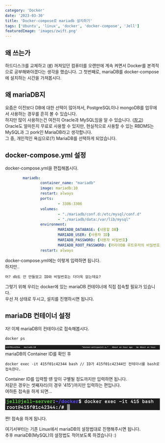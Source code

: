 ```yaml
---
category: 'Docker'
date: '2023-03-30'
title: 'Docker-compose로 mariadb 설치하기'
tags: ['Ubuntu', 'linux', 'docker', 'docker-compose', 'Jell']
featuredImage: 'images/zwift.png'
---
```


## 왜 쓰는가

하드디스크를 교체하고
([#](https://blog.jell.kr/dev/linux/2023/02/27/%EC%9A%B0%EB%B6%84%ED%88%AC%2022.04%EB%A1%9C%20%EC%97%85%EA%B7%B8%EB%A0%88%EC%9D%B4%EB%93%9C%20%ED%95%98%EB%8D%98%20%EC%A4%91%20%EB%B0%9C%EC%83%9D%ED%95%9C%20%EC%9D%B4%EC%8A%88/))
꺼져있던 컴퓨터를 오랜만에 계속 켜면서 Docker를 본격적으로 공부해봐야겠다는 생각을 했습니다.
그 첫번째로, mariaDB를 docker-compose에 설치하는 시간을 가져봅시다.

## 왜 mariaDB지

요즘은 이전보다 DB에 대한 선택이 많아져서, PostgreSQL이나 mongoDB를 업무에서 사용하는 경우를 흔히 볼 수 있습니다.  
하지만 많이 사용하는건 여전히 Oracle과 MySQL임을 알 수 있습니다. ([참고](https://db-engines.com/en/ranking))  
Oracle도 얼마든지 무료로 사용할 수 있지만, 현실적으로 사용할 수 있는 RBDMS는 MySQL과 그 pork인 MariaDB라고 생각합니다.  
그 중, 개인적인 욕심으로(?) MariaDB를 선택하게 되었습니다.

## docker-compose.yml 설정

docker-compose.yml을 편집해봅시다.

```yaml
        mariadb:
                container_name: "mariadb"
                image: mariadb:10
                restart: always
                ports:
                        - 3306:3306
                volumes:
                        - "./mariadb/conf.d:/etc/mysql/conf.d"
                        - "./mariadb/data:/var/lib/mysql"
                environment:
                        MARIADB_DATABASE: {사용할 DB}
                        MARIADB_USER: {사용자 ID}
                        MARIADB_PASSWORD: {사용자 비밀번호}
                        MARIADB_ROOT_PASSWORD: {마리아DB 루트유저의 비밀번호}
                restart: always
```

docker-compose.yml에는 이렇게 입력하면 됩니다.  
하지만..

```text
어? db도 안 만들었고 ID와 비밀번호는 더더욱 없는데요?
```

그렇기 위해 우리는 docker에 있는 mariaDB 컨테이너에 직접 접속할 필요가 있습니다.  
우선 저 상태로 두시고, 설치를 진행하시면 됩니다.

## mariaDB 컨테이너 설정

자! 이제 mariaDB의 컨테이너로 접속해봅시다.

```shell
docker ps
```

![mariaDB in docker](images/docker-ps-mariadb.png)
mariaDB의 Container ID를 확인 후

```shell
docker exec -it 415f01c42344 bash // ID가 415f01c42344인 컨테이너를 bash로 접속한다.
```

Container ID를 입력할 떈 앞이 구별될 정도까지만 입력하면 됩니다.  
저같은 경우는 셋째자리(이 경우 '415')까지만 입력하는 편입니다.  
여하튼 접속을 하게 되면...

![mariaDB exec docker](images/docker-exec-mariadb.png)

짠! 접속을 하게 됩니다.

여기서부터는 기존 Linux에서 mariaDB의 설정법대로 진행해주시면 됩니다.  
추후 mariaDB(MySQL)의 설정법도 적어보도록 하겠습니다 :)
